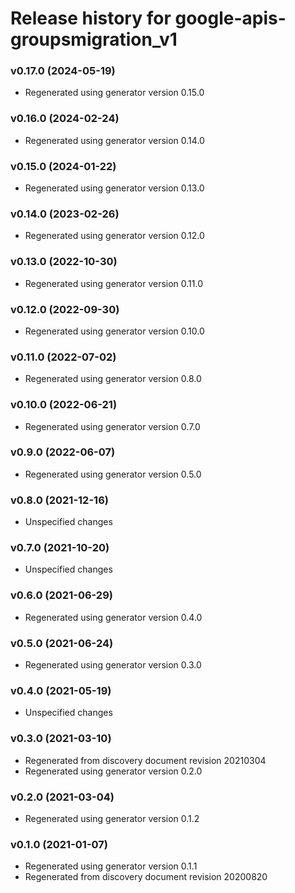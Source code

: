 # Release history for google-apis-groupsmigration_v1

### v0.17.0 (2024-05-19)

* Regenerated using generator version 0.15.0

### v0.16.0 (2024-02-24)

* Regenerated using generator version 0.14.0

### v0.15.0 (2024-01-22)

* Regenerated using generator version 0.13.0

### v0.14.0 (2023-02-26)

* Regenerated using generator version 0.12.0

### v0.13.0 (2022-10-30)

* Regenerated using generator version 0.11.0

### v0.12.0 (2022-09-30)

* Regenerated using generator version 0.10.0

### v0.11.0 (2022-07-02)

* Regenerated using generator version 0.8.0

### v0.10.0 (2022-06-21)

* Regenerated using generator version 0.7.0

### v0.9.0 (2022-06-07)

* Regenerated using generator version 0.5.0

### v0.8.0 (2021-12-16)

* Unspecified changes

### v0.7.0 (2021-10-20)

* Unspecified changes

### v0.6.0 (2021-06-29)

* Regenerated using generator version 0.4.0

### v0.5.0 (2021-06-24)

* Regenerated using generator version 0.3.0

### v0.4.0 (2021-05-19)

* Unspecified changes

### v0.3.0 (2021-03-10)

* Regenerated from discovery document revision 20210304
* Regenerated using generator version 0.2.0

### v0.2.0 (2021-03-04)

* Regenerated using generator version 0.1.2

### v0.1.0 (2021-01-07)

* Regenerated using generator version 0.1.1
* Regenerated from discovery document revision 20200820

